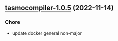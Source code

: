 

## [tasmocompiler-1.0.5](https://github.com/truecharts/charts/compare/tasmocompiler-1.0.4...tasmocompiler-1.0.5) (2022-11-14)

### Chore

- update docker general non-major
  
  